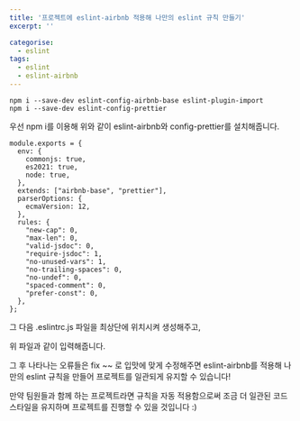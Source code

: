 ```yaml
---
title: '프로젝트에 eslint-airbnb 적용해 나만의 eslint 규칙 만들기'
excerpt: ''

categorise:
  - eslint
tags:
  - eslint
  - eslint-airbnb
---
```


```
npm i --save-dev eslint-config-airbnb-base eslint-plugin-import
npm i --save-dev eslint-config-prettier
```

우선 npm i를 이용해 위와 같이 eslint-airbnb와 config-prettier를 설치해줍니다.

```
module.exports = {
  env: {
    commonjs: true,
    es2021: true,
    node: true,
  },
  extends: ["airbnb-base", "prettier"],
  parserOptions: {
    ecmaVersion: 12,
  },
  rules: {
    "new-cap": 0,
    "max-len": 0,
    "valid-jsdoc": 0,
    "require-jsdoc": 1,
    "no-unused-vars": 1,
    "no-trailing-spaces": 0,
    "no-undef": 0,
    "spaced-comment": 0,
    "prefer-const": 0,
  },
};
```

그 다음 .eslintrc.js 파일을 최상단에 위치시켜 생성해주고,

위 파일과 같이 입력해줍니다.

그 후 나타나는 오류들은 fix ~~ 로 입맛에 맞게 수정해주면 eslint-airbnb를 적용해 나만의 eslint 규칙을 만들어 프로젝트를 일관되게 유지할 수 있습니다!

만약 팀원들과 함께 하는 프로젝트라면 규칙을 자동 적용함으로써 조금 더 일관된 코드 스타일을 유지하며 프로젝트를 진행할 수 있을 것입니다 :)
